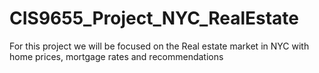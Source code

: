 # CIS9655_Project_NYC_RealEstate
For this project we will be focused on the Real estate market in NYC with home prices, mortgage rates and recommendations
